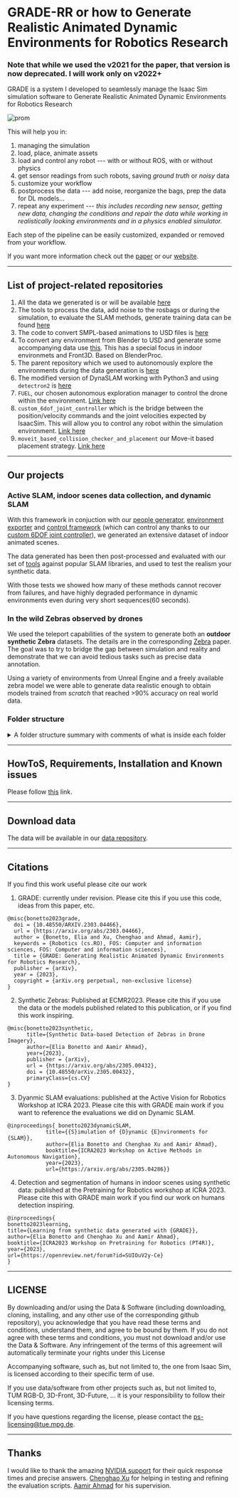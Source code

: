 # GRADE-RR or how to Generate Realistic Animated Dynamic Environments for Robotics Research

### Note that while we used the v2021 for the paper, that version is now deprecated. I will work only on v2022+

GRADE is a system I developed to seamlessly manage the Isaac Sim simulation software to Generate Realistic Animated Dynamic Environments for Robotics Research

![prom](NewCover.png)

This will help you in:
1. managing the simulation
2. load, place, animate assets
3. load and control any robot --- with or without ROS, with or without physics
4. get sensor readings from such robots, saving *ground truth* or *noisy* data
5. customize your workflow
6. postprocess the data --- add noise, reorganize the bags, prep the data for DL models...
7. repeat any experiment --- *this includes recording new sensor, getting new data, changing the conditions and repair the data while working in realistically looking environments and in a physics enabled simulator.*


Each step of the pipeline can be easily customized, expanded or removed from your workflow.


If you want more information check out the [paper](https://arxiv.org/abs/2303.04466) or our [website](https://eliabntt.github.io/grade-rr).

_______
## List of project-related repositories

1. All the data we generated is or will be available [here](https://github.com/eliabntt/GRADE_data/)
2. The tools to process the data, add noise to the rosbags or during the simulation, to evaluate the SLAM methods, generate training data can be found [here](https://github.com/robot-perception-group/GRADE_tools)
3. The code to convert SMPL-based animations to USD files is [here](https://github.com/eliabntt/animated_human_SMPL_to_USD)
4. To convert any environment from Blender to USD and generate some accompanying data use [this](https://github.com/eliabntt/Front3D_to_USD). This has a special focus in indoor environmets and Front3D. Based on BlenderProc.
5. The parent repository which we used to autonomously explore the environments during the data generation is [here](https://github.com/eliabntt/ros_isaac_drone)
6. The modified version of DynaSLAM working with Python3 and using `detectron2` is [here](https://github.com/eliabntt/DynaSLAM)
7. `FUEL`, our chosen autonomous exploration manager to control the drone within the environment. [Link here](https://github.com/eliabntt/FUEL/tree/main)
8. `custom_6dof_joint_controller` which is the bridge between the position/velocity commands and the joint velocities expected by IsaacSim. This will allow you to control any robot within the simulation environment. [Link here](https://github.com/eliabntt/custom_6dof_joint_controller/tree/main)
9. `moveit_based_collision_checker_and_placement` our Move-it based placement strategy. [Link here](https://github.com/eliabntt/moveit_based_collision_checker_and_placement/tree/main)

______
## Our projects

### Active SLAM, indoor scenes data collection, and dynamic SLAM

With this framework in conjuction with our [people generator](https://github.com/eliabntt/animated_human_SMPL_to_USD), [environment exporter](https://github.com/eliabntt/Front3D_to_USD) and [control framework](https://github.com/eliabntt/ros_isaac_drone) (which can control any thanks to our [custom 6DOF joint controller](https://github.com/eliabntt/custom_6dof_joint_controller)), we generated an extensive dataset of indoor animated scenes.

The data generated has been then post-processed and evaluated with our set of [tools](https://github.com/robot-perception-group/GRADE_tools) against popular SLAM libraries, and used to test the realism your synthetic data.

With those tests we showed how many of these methods cannot recover from failures, and have highly degraded performance in dynamic environments even during very short sequences(60 seconds).

### In the wild Zebras observed by drones

We used the teleport capabilities of the system to generate both an **outdoor synthetic Zebra** datasets. The details are in the corresponding [Zebra](https://arxiv.org/abs/2305.00432) paper. The goal was to try to bridge the gap between simulation and reality and demonstrate that we can avoid tedious tasks such as precise data annotation.

Using a variety of environments from Unreal Engine and a freely available zebra model we were able to generate data realistic enough to obtain models trained from *scratch* that reached >90% accuracy on real world data.

### Folder structure

<details closed>
<summary>A folder structure summary with comments of what is inside each folder</summary>

```bash
├── cp_local_to_diff_folder.sh # update code from/to isaac folder
├── irotate_specific # specific files used for simulate irotate in isaac sim and instructions
│   └── ...
├── isaac_internals # edited isaac files
│   ├── apps
│   │   └── omni.isaac.sim.python.kit # pre-load some additional extensions and disable a moveit (so that we can load the one from the system)
│   ├── kit # solve some bugs in the synthetic data processing
│   ├── exts 
│   │   ├── omni.isaac.shapenet # slightly modified loader
│   │   ├── omni.isaac.synthetic_recorder # custom recorder extension that allows more control
│   │   └── omni.isaac.synthetic_utils # minor edits
│   └── setup_python_env.sh # source the ros environment and show how to source multiple ones
├── kill.sh # script to kill the whole simulation
├── req.sh # requirements file
├── scripts # useful scripts and additional accompanying stuff
│   └── ...
├── simulator # main simulator folder, each main file will have it's own description
│   ├── configs # yaml configuration files
│   ├── utils # utils loaded and used by the main files
│   └── ... 
├── meshes # folder containing meshes
└── usds # usds files
```

</details closed>

___________________
## HowToS, Requirements, Installation and Known issues

Please follow [this](https://github.com/eliabntt/GRADE-RR/blob/main/HOWTO.md) link.

______
## Download data

The data will be available in our [data repository](https://github.com/eliabntt/GRADE_data/).

__________
## Citations

If you find this work useful please cite our work

1. GRADE: currently under revision. Please cite this if you use this code, ideas from this paper, etc.
```
@misc{bonetto2023grade,
  doi = {10.48550/ARXIV.2303.04466},
  url = {https://arxiv.org/abs/2303.04466},
  author = {Bonetto, Elia and Xu, Chenghao and Ahmad, Aamir},
  keywords = {Robotics (cs.RO), FOS: Computer and information sciences, FOS: Computer and information sciences},
  title = {GRADE: Generating Realistic Animated Dynamic Environments for Robotics Research},
  publisher = {arXiv},
  year = {2023},
  copyright = {arXiv.org perpetual, non-exclusive license}
}
```

2. Synthetic Zebras: Published at ECMR2023. Please cite this if you use the data or the models published related to this publication, or if you find this work inspiring.
```
@misc{bonetto2023synthetic,
      title={Synthetic Data-based Detection of Zebras in Drone Imagery}, 
      author={Elia Bonetto and Aamir Ahmad},
      year={2023},
      publisher = {arXiv},
      url = {https://arxiv.org/abs/2305.00432},
      doi = {10.48550/arXiv.2305.00432},
      primaryClass={cs.CV}
}
```

3. Dyanmic SLAM evaluations: published at the Active Vision for Robotics Workshop at ICRA 2023. Please cite this with GRADE main work if you want to reference the evaluations we did on Dynamic SLAM.

```
@inproceedings{ bonetto2023dynamicSLAM, 
            title={{S}imulation of {D}ynamic {E}nvironments for {SLAM}}, 
            author={Elia Bonetto and Chenghao Xu and Aamir Ahmad}, 
            booktitle={ICRA2023 Workshop on Active Methods in Autonomous Navigation}, 
            year={2023}, 
            url={https://arxiv.org/abs/2305.04286}}
```

4. Detection and segmentation of humans in indoor scenes using synthetic data: published at the Pretraining for Robotics workshop at ICRA 2023. Please cite this with GRADE main work if you find our work on humans detection inspiring. 

```
@inproceedings{
bonetto2023learning,
title={Learning from synthetic data generated with {GRADE}},
author={Elia Bonetto and Chenghao Xu and Aamir Ahmad},
booktitle={ICRA2023 Workshop on Pretraining for Robotics (PT4R)},
year={2023},
url={https://openreview.net/forum?id=SUIOuV2y-Ce}
}
```
____________

## LICENSE
By downloading and/or using the Data & Software (including downloading, cloning, installing, and any other use of the corresponding github repository), you acknowledge that you have read these terms and conditions, understand them, and agree to be bound by them. If you do not agree with these terms and conditions, you must not download and/or use the Data & Software. Any infringement of the terms of this agreement will automatically terminate your rights under this License

Accompanying software, such as, but not limited to, the one from Isaac Sim, is licensed according to their specific term of use.

If you use data/software from other projects such as, but not limited to, TUM RGB-D, 3D-Front, 3D-Future, ... it is your responsibility to follow their licensing terms.

If you have questions regarding the license, please contact the [ps-licensing@tue.mpg.de](mailto:ps-licensing@tue.mpg.de).
______
## Thanks

I would like to thank the amazing [NVIDIA support](http://forums.developer.nvidia.com) for their quick response times and precise answers.
[Chenghao Xu](http://kyle-xu-001.github.io/) for helping in testing and refining the evaluation scripts. [Aamir Ahmad](aamirahmad.de) for his supervision.

